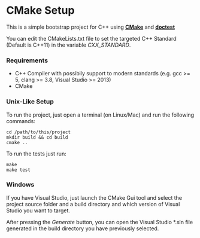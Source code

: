 CMake Setup
==========

This is a simple bootstrap project for C++ using [**CMake**](https://cmake.org/download/) and [**doctest**](https://github.com/onqtam/doctest)

You can edit the CMakeLists.txt file to set the targeted C++ Standard (Default is C++11) in the variable _CXX_STANDARD_.

### Requirements

* C++ Compiler with possibily support to modern standards (e.g. gcc >= 5, clang >= 3.8, Visual Studio >= 2013)
* CMake

### Unix-Like Setup

To run the project, just open a terminal (on Linux/Mac) and run the following commands:

```
cd /path/to/this/project
mkdir build && cd build
cmake ..
```

To run the tests just run:

```
make
make test
```

### Windows

If you have Visual Studio, just launch the CMake Gui tool and select the project source folder and a build directory and which version of Visual Studio you want to target.

After pressing the *Generate*  button, you can open the Visual Studio *.sln file generated in the build directory you have previously selected.
